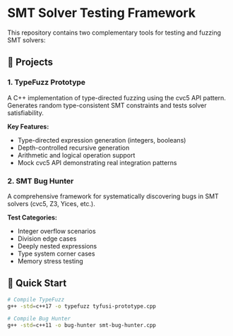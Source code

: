 # SMT Solver Testing Framework

This repository contains two complementary tools for testing and fuzzing SMT solvers:

## 🎯 Projects

### 1. TypeFuzz Prototype
A C++ implementation of type-directed fuzzing using the cvc5 API pattern. Generates random type-consistent SMT constraints and tests solver satisfiability.

**Key Features:**
- Type-directed expression generation (integers, booleans)
- Depth-controlled recursive generation
- Arithmetic and logical operation support
- Mock cvc5 API demonstrating real integration patterns

### 2. SMT Bug Hunter
A comprehensive framework for systematically discovering bugs in SMT solvers (cvc5, Z3, Yices, etc.).

**Test Categories:**
- Integer overflow scenarios
- Division edge cases  
- Deeply nested expressions
- Type system corner cases
- Memory stress testing

## 🚀 Quick Start

```bash
# Compile TypeFuzz
g++ -std=c++17 -o typefuzz tyfusi-prototype.cpp

# Compile Bug Hunter
g++ -std=c++11 -o bug-hunter smt-bug-hunter.cpp
